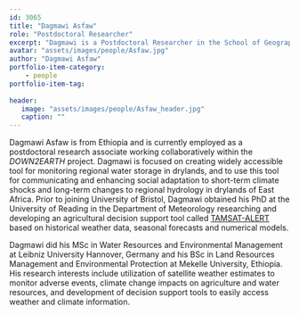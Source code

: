 ```yaml
---
id: 3065
title: "Dagmawi Asfaw"
role: "Postdoctoral Researcher"
excerpt: "Dagmawi is a Postdoctoral Researcher in the School of Geographical Sciences at University of Bristol."
avatar: "assets/images/people/Asfaw.jpg"
author: "Dagmawi Asfaw"
portfolio-item-category:
    - people
portfolio-item-tag:
    
header:
   image: "assets/images/people/Asfaw_header.jpg"
   caption: ""
---
```


Dagmawi Asfaw is from Ethiopia and is currently employed as a postdoctoral research associate working collaboratively within the _DOWN2EARTH_ project. Dagmawi is focused on creating widely accessible tool for monitoring regional water storage in drylands, and to use this tool for communicating and enhancing social adaptation to short-term climate shocks and long-term changes to regional hydrology in drylands of East Africa. Prior to joining University of Bristol, Dagmawi obtained his PhD at the University of Reading in the Department of Meteorology researching and developing an agricultural decision support tool called [TAMSAT-ALERT](https://www.tamsat.org.uk/) based on historical weather data, seasonal forecasts and numerical models. 

Dagmawi did his MSc in Water Resources and Environmental Management at Leibniz University Hannover, Germany and  his BSc in Land Resources Management and Environmental Protection at Mekelle University, Ethiopia. His research interests include utilization of satellite weather estimates to monitor adverse events, climate change impacts on agriculture and water resources, and development of decision support tools to easily access weather and climate information.
 
